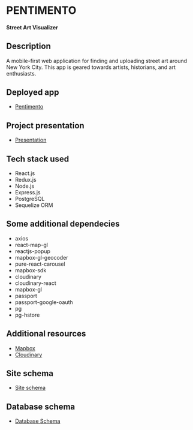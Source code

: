 # PENTIMENTO

#### Street Art Visualizer

## Description

A mobile-first web application for finding and uploading street art around New York City. This app is geared towards artists, historians, and art enthusiasts.

## Deployed app

- [Pentimento](https://pentimentostreet.herokuapp.com/)

## Project presentation

- [Presentation](https://youtu.be/ZBzauWZc4Gk)

## Tech stack used

- React.js
- Redux.js
- Node.js
- Express.js
- PostgreSQL
- Sequelize ORM

## Some additional dependecies

- axios
- react-map-gl
- reactjs-popup
- mapbox-gl-geocoder
- pure-react-carousel
- mapbox-sdk
- cloudinary
- cloudinary-react
- mapbox-gl
- passport
- passport-google-oauth
- pg
- pg-hstore

## Additional resources

- [Mapbox](https://www.mapbox.com/)
- [Cloudinary](https://cloudinary.com/)

## Site schema

- [Site schema](https://drive.google.com/file/d/1Rgxaunpi3NrRXdNL-aPI6WoD-jAdmoLV/view)

## Database schema

- [Database Schema](https://drive.google.com/file/d/1oOr5dzjAKAd5lVU3FAysmi6jqTXVnJ26/view)
